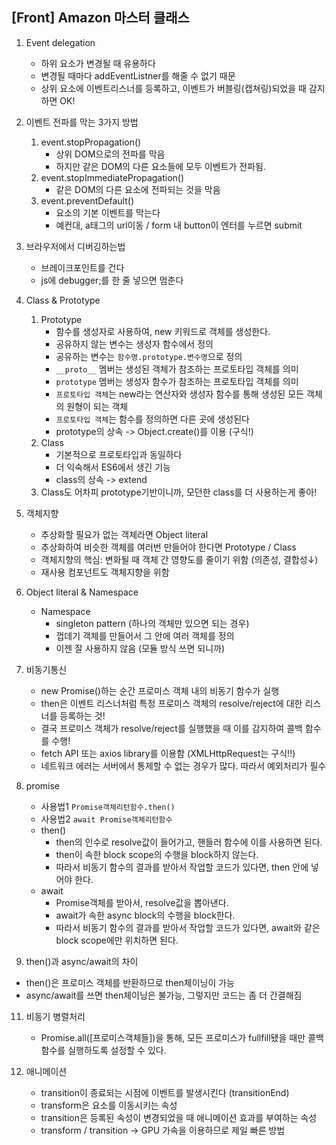## [Front] Amazon 마스터 클래스
1. Event delegation
   - 하위 요소가 변경될 때 유용하다
   - 변경될 때마다 addEventListner를 해줄 수 없기 때문
   - 상위 요소에 이벤트리스너를 등록하고, 이벤트가 버블링(캡쳐링)되었을 때 감지하면 OK!

2. 이벤트 전파를 막는 3가지 방법
   1. event.stopPropagation()
      - 상위 DOM으로의 전파를 막음
      - 하지만 같은 DOM의 다른 요소들에 모두 이벤트가 전파됨.
   2. event.stopImmediatePropagation()
      - 같은 DOM의 다른 요소에 전파되는 것을 막음
   3. event.preventDefault()
      - 요소의 기본 이벤트를 막는다
      - 예컨대, a태그의 url이동 / form 내 button이 엔터를 누르면 submit

3. 브라우저에서 디버깅하는법
   - 브레이크포인트를 건다
   - js에 debugger;를 한 줄 넣으면 멈춘다

4. Class & Prototype
   1. Prototype
      - 함수를 생성자로 사용하여, new 키워드로 객체를 생성한다.
      - 공유하지 않는 변수는 생성자 함수에서 정의
      - 공유하는 변수는 `함수명.prototype.변수명`으로 정의
      - `__proto__` 멤버는 생성된 객체가 참조하는 프로토타입 객체를 의미
      - `prototype` 멤버는 생성자 함수가 참조하는 프로토타입 객체를 의미
      - `프로토타입 객체`는 new라는 연산자와 생성자 함수를 통해 생성된 모든 객체의 원형이 되는 객체
      - `프로토타입 객체`는 함수를 정의하면 다른 곳에 생성된다
      - prototype의 상속 -> Object.create()를 이용 (구식!)
   2. Class
      - 기본적으로 프로토타입과 동일하다
      - 더 익숙해서 ES6에서 생긴 기능
      - class의 상속 -> extend
   3. Class도 어차피 prototype기반이니까, 모던한 class를 더 사용하는게 좋아!

5. 객체지향
   - 추상화할 필요가 없는 객체라면 Object literal
   - 추상화하여 비슷한 객체를 여러번 만들어야 한다면 Prototype / Class
   - 객체지향의 핵심: 변화될 때 객체 간 영향도를 줄이기 위함 (의존성, 결합성↓)
   - 재사용 컴포넌트도 객체지향을 위함

6. Object literal & Namespace
   - Namespace
     - singleton pattern (하나의 객체만 있으면 되는 경우)
     - 껍데기 객체를 만들어서 그 안에 여러 객체를 정의
     - 이젠 잘 사용하지 않음 (모듈 방식 쓰면 되니까)

7. 비동기통신
   - new Promise()하는 순간 프로미스 객체 내의 비동기 함수가 실행
   - then은 이벤트 리스너처럼 특정 프로미스 객체의 resolve/reject에 대한 리스너를 등록하는 것!
   - 결국 프로미스 객체가 resolve/reject를 실행했을 때 이를 감지하여 콜백 함수를 수행!
   - fetch API 또는 axios library를 이용함 (XMLHttpRequest는 구식!!)
   - 네트워크 에러는 서버에서 통제할 수 없는 경우가 많다. 따라서 예외처리가 필수

8. promise
   - 사용법1 `Promise객체리턴함수.then()`
   - 사용법2 `await Promise객체리턴함수`
   - then()
     - then의 인수로 resolve값이 들어가고, 핸들러 함수에 이를 사용하면 된다.
     - then이 속한 block scope의 수행을 block하지 않는다.
     - 따라서 비동기 함수의 결과를 받아서 작업할 코드가 있다면, then 안에 넣어야 한다.
   - await
     - Promise객체를 받아서, resolve값을 뽑아낸다.
     - await가 속한 async block의 수행을 block한다.
     - 따라서 비동기 함수의 결과를 받아서 작업할 코드가 있다면, await와 같은 block scope에만 위치하면 된다.

9.  then()과 async/await의 차이
   - then()은 프로미스 객체를 반환하므로 then체이닝이 가능
   - async/await를 쓰면 then체이닝은 불가능, 그렇지만 코드는 좀 더 간결해짐

11. 비동기 병렬처리
    - Promise.all([프로미스객체들])을 통해, 모든 프로미스가 fullfill됐을 때만 콜백함수를 실행하도록 설정할 수 있다.

12. 애니메이션
    - transition이 종료되는 시점에 이벤트를 발생시킨다 (transitionEnd)
    - transform은 요소를 이동시키는 속성 
    - transition은 등록된 속성이 변경되었을 때 애니메이션 효과를 부여하는 속성
    - transform / transition -> GPU 가속을 이용하므로 제일 빠른 방법